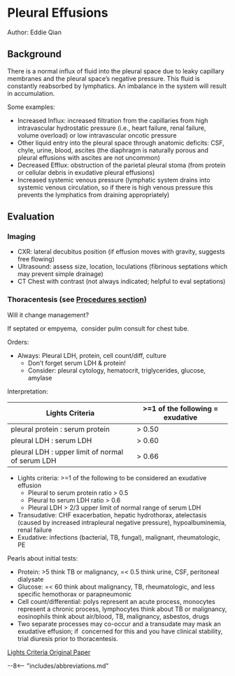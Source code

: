 # Pleural Effusions

Author: Eddie Qian

## Background

There is a normal influx of fluid into the pleural space due to
leaky capillary membranes and the pleural space’s negative pressure.
This fluid is constantly reabsorbed by lymphatics. An imbalance in
the system will result in accumulation.

Some examples:

- Increased Influx: increased filtration from the capillaries from
        high intravascular hydrostatic pressure (i.e., heart failure,
        renal failure, volume overload) or low intravascular oncotic
        pressure
- Other liquid entry into the pleural space through anatomic
        deficits: CSF, chyle, urine, blood, ascites (the diaphragm is
        naturally porous and pleural effusions with ascites are not uncommon)
- Decreased Efflux: obstruction of the parietal pleural stoma
        (from protein or cellular debris in exudative pleural effusions)
- Increased systemic venous pressure (lymphatic system drains into
        systemic venous circulation, so if there is high venous
        pressure this prevents the lymphatics from draining
        appropriately)

## Evaluation

### Imaging

- CXR: lateral decubitus position (if effusion moves with gravity,
        suggests free flowing)
- Ultrasound: assess size, location, loculations (fibrinous
        septations which may prevent simple drainage)
- CT Chest with contrast (not always indicated; helpful to eval
        septations)

### Thoracentesis (see [Procedures section](procedures-thoracentesis.md))

Will it change management?

If septated or empyema,  consider pulm consult for chest tube.

Orders:

- Always: Pleural LDH, protein, cell count/diff, culture
  - Don’t forget serum LDH & protein!
  - Consider: pleural cytology, hematocrit, triglycerides, glucose,
        amylase

Interpretation:

| Lights Criteria                                  | >=1 of the following = exudative |
|--------------------------------------------------|----------------------------------|
| pleural protein : serum protein                  | > 0.50                           |
| pleural LDH : serum LDH                          | > 0.60                           |
| pleural LDH : upper limit of normal of serum LDH | > 0.66                           |

- Lights criteria: >=1 of the following to be considered an
        exudative effusion
  - Pleural to serum protein ratio > 0.5
  - Pleural to serum LDH ratio > 0.6
  - Pleural LDH > 2/3 upper limit of normal range of serum LDH
- Transudative: CHF exacerbation, hepatic hydrothorax, atelectasis
        (caused by increased intrapleural negative pressure),
        hypoalbuminemia, renal failure
- Exudative: infections (bacterial, TB, fungal), malignant,
        rheumatologic, PE

Pearls about initial tests:

- Protein: >5 think TB or malignancy, =< 0.5 think urine, CSF,
            peritoneal dialysate
- Glucose: =< 60 think about malignancy, TB,
                rheumatologic, and less specific hemothorax or
                parapneumonic
- Cell count/differential: polys represent an acute
                process, monocytes represent a chronic process,
                lymphocytes think about TB or malignancy, eosinophils
                think about air/blood, TB, malignancy, asbestos, drugs
- Two separate processes may co-occur and a transudate may mask an
                exudative effusion; if  concerned for this and you have clinical
                stability, trial diuresis prior to thoracentesis.

[Lights Criteria Original Paper](https://doi.org/10.7326/0003-4819-77-4-507)

--8<-- "includes/abbreviations.md"
